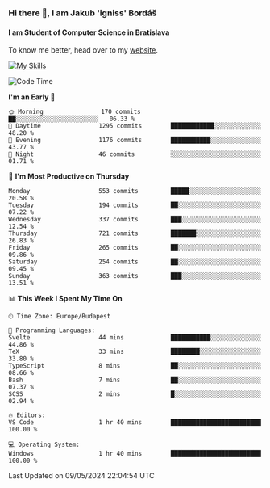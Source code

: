### Hi there 👋, I am Jakub 'igniss' Bordáš

#### I am Student of Computer Science in Bratislava
To know me better, head over to my [website](https://bordas.sk).

[![My Skills](https://skillicons.dev/icons?i=js,html,css,figma,svelte,java,kotlin,python,postgresql,typescript,nest,nodejs)](https://bordas.sk)


<!--START_SECTION:waka-->
![Code Time](http://img.shields.io/badge/Code%20Time-1%2C479%20hrs%2028%20mins-blue)

**I'm an Early 🐤** 

```text
🌞 Morning                170 commits         ██░░░░░░░░░░░░░░░░░░░░░░░   06.33 % 
🌆 Daytime                1295 commits        ████████████░░░░░░░░░░░░░   48.20 % 
🌃 Evening                1176 commits        ███████████░░░░░░░░░░░░░░   43.77 % 
🌙 Night                  46 commits          ░░░░░░░░░░░░░░░░░░░░░░░░░   01.71 % 
```
📅 **I'm Most Productive on Thursday** 

```text
Monday                   553 commits         █████░░░░░░░░░░░░░░░░░░░░   20.58 % 
Tuesday                  194 commits         ██░░░░░░░░░░░░░░░░░░░░░░░   07.22 % 
Wednesday                337 commits         ███░░░░░░░░░░░░░░░░░░░░░░   12.54 % 
Thursday                 721 commits         ███████░░░░░░░░░░░░░░░░░░   26.83 % 
Friday                   265 commits         ██░░░░░░░░░░░░░░░░░░░░░░░   09.86 % 
Saturday                 254 commits         ██░░░░░░░░░░░░░░░░░░░░░░░   09.45 % 
Sunday                   363 commits         ███░░░░░░░░░░░░░░░░░░░░░░   13.51 % 
```


📊 **This Week I Spent My Time On** 

```text
🕑︎ Time Zone: Europe/Budapest

💬 Programming Languages: 
Svelte                   44 mins             ███████████░░░░░░░░░░░░░░   44.86 % 
TeX                      33 mins             ████████░░░░░░░░░░░░░░░░░   33.80 % 
TypeScript               8 mins              ██░░░░░░░░░░░░░░░░░░░░░░░   08.66 % 
Bash                     7 mins              ██░░░░░░░░░░░░░░░░░░░░░░░   07.37 % 
SCSS                     2 mins              █░░░░░░░░░░░░░░░░░░░░░░░░   02.94 % 

🔥 Editors: 
VS Code                  1 hr 40 mins        █████████████████████████   100.00 % 

💻 Operating System: 
Windows                  1 hr 40 mins        █████████████████████████   100.00 % 
```


 Last Updated on 09/05/2024 22:04:54 UTC
<!--END_SECTION:waka-->
